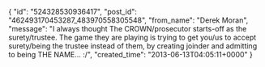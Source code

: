  {
   "id": "524328530936417",
   "post_id": "462493170453287_483970558305548",
   "from_name": "Derek Moran",
   "message": "I always thought The CROWN/prosecutor starts-off as the surety/trustee. The game they are playing is trying to get you/us to accept surety/being the trustee instead of them, by creating joinder and admitting to being THE NAME... :/",
   "created_time": "2013-06-13T04:05:11+0000"
 }
